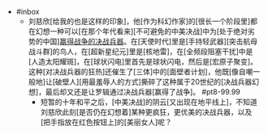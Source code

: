 - #inbox
    - 刘慈欣[给我的也是这样的印象]，他[作为科幻作家]的[很长一个阶段里]都在幻想一种可以[在那个年代看来][不可避免的中美决战]中为[处于绝对劣势的中国][赢得战争的决战兵器](https://www.zhihu.com/question/288060557/answer/1895457291)。在[天使时代]里是[手持轻武器][突击航母战斗群]的鸟人，在[超新星纪元]里是[核地雷]，在[全频段阻塞干扰]中是[人造太阳耀斑]，在[球状闪电]里首先是球状闪电，然后是[宏原子聚变]。这种[对决战兵器的狂热]还催生了[三体]中的[面壁者计划]，他既[像自嘲一般地]让[破壁人][用最羞辱人的方式]撕碎了这种属于20世纪的[决战兵器幻想]，最后却又还是让罗辑通过决战兵器[赢得了战争]。 #pt8-99.99
        - 短暂的十年和平之后，[中美决战]的阴云[又出现在地平线上]，不知道刘慈欣此刻[是否仍在幻想着]某种更疯狂，更优美的决战兵器，以及[把手指放在红色按钮上]的[美丽女人]呢？
